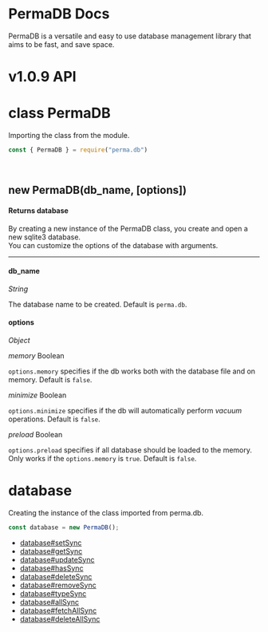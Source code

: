 # PermaDB Docs
PermaDB is a versatile and easy to use database management library that aims to be fast, and save space.

# v1.0.9 API

# class PermaDB

Importing the class from the module.
```js
const { PermaDB } = require("perma.db")
````
<br>
<h2>new PermaDB(db_name, [options])</h2>
<h4>Returns database</h4>

By creating a new instance of the PermaDB class, you create and open a new sqlite3 database.<br>
You can customize the options of the database with arguments.



---



<h4>db_name</h4>


_String_


The database name to be created. Default is `perma.db`.

<h4>options</h4>



_Object_



*memory* Boolean

`options.memory` specifies if the db works both with the database file and on memory. Default is `false`.

*minimize* Boolean 

`options.minimize` specifies if the db will automatically perform *vacuum* operations. Default is `false`.

*preload* Boolean

`options.preload` specifies if all database should be loaded to the memory. Only works if the `options.memory` is `true`. Default is `false`.


# database

Creating the instance of the class imported from perma.db.

```js
const database = new PermaDB();
```

- [database#setSync](https://github.com/Rednexie/perma.db/edit/main/DOCS.md#setSync)
- [database#getSync](https://github.com/Rednexie/perma.db/edit/main/DOCS.md#getSync)
- [database#updateSync](https://github.com/Rednexie/perma.db/edit/main/DOCS.md#updateSync)
- [database#hasSync](https://github.com/Rednexie/perma.db/edit/main/DOCS.md#hasSync)
- [database#deleteSync](https://github.com/Rednexie/perma.db/edit/main/DOCS.md#deleteSync)
- [database#removeSync](https://github.com/Rednexie/perma.db/edit/main/DOCS.md#removeSync)
- [database#typeSync](https://github.com/Rednexie/perma.db/edit/main/DOCS.md#typeSync)
- [database#allSync](https://github.com/Rednexie/perma.db/edit/main/DOCS.md#allSync)
- [database#fetchAllSync](https://github.com/Rednexie/perma.db/edit/main/DOCS.md#fetchAllSync)
- [database#deleteAllSync](https://github.com/Rednexie/perma.db/edit/main/DOCS.md#deleteAllSync)





